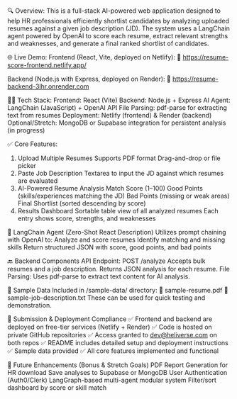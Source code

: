🔍 Overview:
This is a full-stack AI-powered web application designed to help HR professionals efficiently shortlist candidates by analyzing uploaded resumes against a given job description (JD). The system uses a LangChain agent powered by OpenAI to score each resume, extract relevant strengths and weaknesses, and generate a final ranked shortlist of candidates.

🌐 Live Demo:
Frontend (React, Vite, deployed on Netlify):
🔗 https://resume-score-frontend.netlify.app/

Backend (Node.js with Express, deployed on Render):
🔗 https://resume-backend-3lhr.onrender.com

🧑‍💻 Tech Stack:
Frontend: React (Vite)
Backend: Node.js + Express
AI Agent: LangChain (JavaScript) + OpenAI API
File Parsing: pdf-parse for extracting text from resumes
Deployment: Netlify (frontend) & Render (backend)
Optional/Stretch: MongoDB or Supabase integration for persistent analysis (in progress)

✅ Core Features: 
1. Upload Multiple Resumes
Supports PDF format
Drag-and-drop or file picker
2. Paste Job Description
Textarea to input the JD against which resumes are evaluated
3. AI-Powered Resume Analysis
Match Score (1–100)
Good Points (skills/experiences matching the JD)
Bad Points (missing or weak areas)
Final Shortlist (sorted descending by score)
4. Results Dashboard
Sortable table view of all analyzed resumes
Each entry shows score, strengths, and weaknesses

🧠 LangChain Agent (Zero-Shot React Description)
Utilizes prompt chaining with OpenAI to:
Analyze and score resumes
Identify matching and missing skills
Return structured JSON with score, good points, and bad points

🔙 Backend Components
API Endpoint:
POST /analyze
Accepts bulk resumes and a job description. Returns JSON analysis for each resume.
File Parsing:
Uses pdf-parse to extract text content for AI analysis.

📁 Sample Data
Included in /sample-data/ directory:
📄 sample-resume.pdf
📝 sample-job-description.txt
These can be used for quick testing and demonstration.

📌 Submission & Deployment Compliance
✅ Frontend and backend are deployed on free-tier services (Netlify + Render)
✅ Code is hosted on private GitHub repositories
✅ Access granted to dev@heliverse.com on both repos
✅ README includes detailed setup and deployment instructions
✅ Sample data provided
✅ All core features implemented and functional

🚀 Future Enhancements (Bonus & Stretch Goals)
 PDF Report Generation for HR download
 Save analyses to Supabase or MongoDB
 User Authentication (Auth0/Clerk)
 LangGraph-based multi-agent modular system
 Filter/sort dashboard by score or skill match
